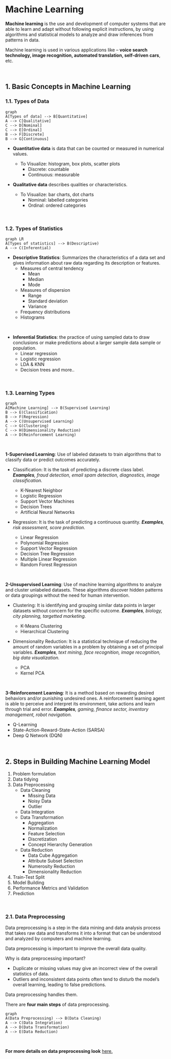 # Machine Learning

**Machine learning** is the use and development of computer systems that are able to learn and adapt without following explicit instructions, by using algorithms and statistical models to analyze and draw inferences from patterns in data.

Machine learning is used in various applications like –  **voice search technology, image recognition, automated translation, self-driven cars**, etc.

<br>

## 1. Basic Concepts in Machine Learning

### 1.1. Types of Data

```mermaid
graph
A[Types of data] --> B[Quantitative]
A --> C[Qualitative]
C --> D[Nominal]
C --> E[Ordinal]
B --> F[Discrete]
B --> G[Continuous]
```

- **Quantitative data** is data that can be counted or measured in numerical values.
	- To Visualize: histogram, box plots, scatter plots
		- Discrete: countable
		- Continuous: measurable


- **Qualitative data** describes qualities or characteristics.
	- To Visualize: bar charts, dot charts
		- Nominal: labelled categories
		- Ordinal: ordered categories

<br>

### 1.2. Types of Statistics

```mermaid
graph LR
A[Types of statistics] --> B(Descriptive)
A --> C(Inferential)
```

- **Descriptive Statistics**:  Summarizes the characteristics of a data set and gives information about raw data regarding its description or features.
	- Measures of central tendency
		-  Mean
		- Median
		- Mode
	-  Measures of dispersion
		- Range
		- Standard deviation
		- Variance
	- Frequency distributions
	- Histograms

<br>

- **Inferential Statistics**: the practice of using sampled data to draw conclusions or make predictions about a larger sample data sample or population.
	- Linear regression
	- Logistic regression
	- LDA & KNN
	- Decision trees and more..

<br>

### 1.3. Learning Types

```mermaid
graph
A[Machine Learning] --> B(Supervised Learning)
B --> E(Classification)
B --> F(Regression)
A --> C(Unsupervised Learning)
C --> G(Clustering)
C --> H(Dimensionality Reduction)
A --> D(Reinforcement Learning)
```

<br>

**1-Supervised Learning**: Use of labeled datasets to train algorithms that to classify data or predict outcomes accurately.

- Classification: It is the task of predicting a discrete class label. ***Examples**, fraud detection, email spam detection, diagnostics, image classification.*
	-  K-Nearest Neighbor
	- Logistic Regression
	- Support Vector Machines
	- Decision Trees
	- Artificial Neural Networks

- Regression: It is the task of predicting a continuous quantity. ***Examples**, risk assessment, score prediction.*
	- Linear Regression
	- Polynomial Regression
	- Support Vector Regression
	- Decision Tree Regression
	- Multiple Linear Regression
	- Random Forest Regression

<br>

**2-Unsupervised Learning**: Use of machine learning algorithms to analyze and cluster unlabeled datasets. These algorithms discover hidden patterns or data groupings without the need for human intervention.

- Clustering: It is identifying and grouping similar data points in larger datasets without concern for the specific outcome. ***Examples**, biology, city planning, targetted marketing.*
	-  K-Means Clustering
	- Hierarchical Clustering

- Dimensionality Reduction: It is a statistical technique of reducing the amount of random variables in a problem by obtaining a set of principal variables. ***Examples**, text mining, face recognition, image recognition, big data visualization.*
	- PCA
	- Kernel PCA

<br>

**3-Reinforcement Learning**: It is a method based on rewarding desired behaviors and/or punishing undesired ones. A reinforcement learning agent is able to perceive and interpret its environment, take actions and learn through trial and error. ***Examples**, gaming, finance sector, inventory management, robot navigation.*
- Q-Learning
- State-Action-Reward-State-Action (SARSA)
- Deep Q Network (DQN)

<br>

## 2. Steps in Building Machine Learning Model

 1.  Problem formulation
 2. Data tidying
 3. Data Preprocessing
	- Data Cleaning
		- Missing Data
		- Noisy Data
		- Outlier
	- Data Integration
	- Data Transformation
		- Aggregation
		- Normalization
		- Feature Selection
		- Discretization
		- Concept Hierarchy Generation
	- Data Reduction
		- Data Cube Aggregation
		- Attribute Subset Selection
		- Numerosity Reduction
		- Dimensionality Reduction
 4. Train-Test Split
 5. Model Building
 6. Performance Metrics and Validation
 7. Prediction

<br>

### 2.1. Data Preprocessing

Data preprocessing is a step in the data mining and data analysis process that takes raw data and transforms it into a format that can be understood and analyzed by computers and machine learning.

Data preprocessing is important to improve the overall data quality. 

Why is data preprocessing important?
-   Duplicate or missing values may give an incorrect view of the overall statistics of data.
-   Outliers and inconsistent data points often tend to disturb the model’s overall learning, leading to false predictions.

Data preprocessing handles them.

There are **four main steps** of data preprocessing.

```mermaid
graph 
A(Data Preprocessing) --> B(Data Cleaning)
A --> C(Data Integration)
A --> D(Data Transformation)
A --> E(Data Reduction)
```
<br>

**For more details on data preprocessing look** [here.](https://github.com/crncck/Machine-Learning/tree/main/DataPreprocessing)

